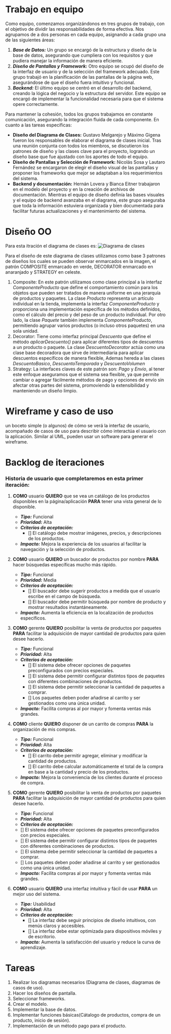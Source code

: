 # Trabajo en equipo
Como equipo, comenzamos organizándonos en tres grupos de trabajo, con el objetivo de dividir las responsabilidades de forma efectiva. Nos agrupamos de a dos personas en cada equipo, asignando a cada grupo una de las siguientes áreas:
1. ***Base de Datos:*** Un grupo se encargó de la estructura y diseño de la base de datos, asegurando que cumpliera con los requisitos y que pudiera manejar la información de manera eficiente.
2. ***Diseño de Pantallas y Framework:*** Otro equipo se ocupó del diseño de la interfaz de usuario y de la selección del framework adecuado. Este grupo trabajó en la planificación de las pantallas de la página web, asegurándose de que el diseño fuera intuitivo y funcional.
3. ***Backend:*** El último equipo se centró en el desarrollo del backend, creando la lógica del negocio y la estructura del servidor. Este equipo se encargó de implementar la funcionalidad necesaria para que el sistema opere correctamente.

Para mantener la cohesión, todos los grupos trabajamos en constante comunicación, asegurando la integración fluida de cada componente.
En cuanto a las tareas específicas:
- **Diseño del Diagrama de Clases:** Gustavo Melgarejo y Máximo Gigena fueron los responsables de elaborar el diagrama de clases inicial. Tras una reunión conjunta con todos los miembros, se discutieron los patrones de diseño y las clases clave para el proyecto, logrando un diseño base que fue ajustado con los aportes de todo el equipo.
- **Diseño de Pantallas y Selección de Framework:** Nicolás Sosa y Lautaro Fernández se encargaron de elegir el diseño visual de las pantallas y proponer los frameworks que mejor se adaptaban a los requerimientos del sistema.
- **Backend y documentación:** Hernán Lovera y Bianca Eitner trabajaron en el modelo del proyecto y en la creación de archivos de documentación. Mientras el equipo de diseño definía las bases visuales y el equipo de backend avanzaba en el diagrama, este grupo aseguraba que toda la información estuviera organizada y bien documentada para facilitar futuras actualizaciones y el mantenimiento del sistema.


# Diseño OO
Para esta itración el diagrama de clases es:
![Diagrama de clases](https://github.com/user-attachments/assetsTiendaEcologica(DDC).jpg)

Para el diseño de este diagrama de clases utilizamos como base 3 patrones de diseños los cuales se pueden observar enmarcados en la imagen, el patrón COMPOSITE enmarcado en verde, DECORATOR enmarcado en anaranjado y STRATEGY en celeste.
1. Composite:
    En este patrón utilizamos como clase principal a la interfaz *ComponenteProducto* que define el comportamiento común para los objetos que pueden ser tratados de manera uniforme en una jerarquía de productos y paquetes. La clase *Producto* representa un artículo individual en la tienda, implementa la interfaz *ComponenteProducto* y proporciona una implementación específica de los métodos definidos, como el cálculo del precio y del peso de un producto individual. Por otro lado, la clase *Paquete* también implementa *ComponenteProducto*, permitiendo agrupar varios productos (o incluso otros paquetes) en una sola unidad.
2. Decorator:
    Tiene como interfaz principal *Descuento* que define el método *aplicarDescuento()* para aplicar diferentes tipos de descuentos a un producto o paquete. La clase *DescuentoDecorator* actúa como una clase base decoradora que sirve de intermediaria para aplicar descuentos específicos de manera flexible, Ademas hereda a las clases *DescuentoBasico*, *DescuentoTemporada* y *DescuentoVolumen* 
3. Strategy:
    La interfaces claves de este patrón son: *Pago* y *Envio*, al tener este enfoque aseguramos que el sistema sea flexible, ya que permite cambiar o agregar fácilmente métodos de pago y opciones de envío sin afectar otras partes del sistema, promoviendo la extensibilidad y manteniendo un diseño limpio.


# Wireframe y caso de uso
un boceto simple (o algunos) de cómo se verá la interfaz de usuario, acompañado de casos de uso para describir cómo interactúa el usuario con la aplicación. Similar al UML, pueden usar un software para generar el wireframe.


# Backlog de iteraciones

### Historia de usuario que completaremos en esta primer iteración:

1. **COMO** usuario **QUIERO** que se vea un catálogo de los productos disponibles en la página/aplicación **PARA** tener una vista general de lo disponible.
    - ***Tipo:*** Funcional
    - ***Prioridad:*** Alta
    - ***Criterios de aceptación:*** 
        - [] El catálogo debe mostrar imágenes, precios, y descripciones de los productos.
    - ***Impacto:*** Mejora la experiencia de los usuarios al facilitar la navegación y la selección de productos.

2. **COMO** usuario **QUIERO** un buscador de productos por nombre **PARA** hacer búsquedas específicas mucho más rápido.
    - ***Tipo:*** Funcional
    - ***Prioridad:*** Media
    - ***Criterios de aceptación:*** 
        - [] El buscador debe sugerir productos a medida que el usuario escribe en el campo de búsqueda.
        - [] El buscador debe permitir búsqueda por nombre de producto y mostrar resultados instantáneamente.
    - ***Impacto:*** Aumenta la eficiencia en la localización de productos específicos.

3. **COMO** gerente **QUIERO** posibilitar la venta de productos por paquetes **PARA** facilitar la adquisición de mayor cantidad de productos para quien desee hacerlo.
    - ***Tipo:*** Funcional
    - ***Prioridad:*** Alta
    - ***Criterios de aceptación:*** 
        - [] El sistema debe ofrecer opciones de paquetes preconfigurados con precios especiales.
        - [] El sistema debe permitir configurar distintos tipos de paquetes con diferentes combinaciones de productos.
        - [] El sistema debe permitir seleccionar la cantidad de paquetes a comprar.
        - [] Los paquetes deben poder añadirse al carrito y ser gestionados como una única unidad.
    - ***Impacto:*** Facilita compras al por mayor y fomenta ventas más grandes.

4. **COMO** cliente **QUIERO** disponer de un carrito de compras **PARA** la organización de mis compras.
    - ***Tipo:*** Funcional
    - ***Prioridad:*** Alta
    - ***Criterios de aceptación:*** 
        - [] El carrito debe permitir agregar, eliminar y modificar la cantidad de productos.
        - [] El carrito debe calcular automáticamente el total de la compra en base a la cantidad y precio de los productos.
    - ***Impacto:*** Mejora la conveniencia de los clientes durante el proceso de compra.

5. **COMO** gerente **QUIERO** posibilitar la venta de productos por paquetes **PARA** facilitar la adquisición de mayor cantidad de productos para quien desee hacerlo.
    - ***Tipo:*** Funcional
    - ***Prioridad:*** Alta
    - ***Criterios de aceptación:*** 
    - [] El sistema debe ofrecer opciones de paquetes preconfigurados con precios especiales.
    - [] El sistema debe permitir configurar distintos tipos de paquetes con diferentes combinaciones de productos.
    - [] El sistema debe permitir seleccionar la cantidad de paquetes a comprar.
    - [] Los paquetes deben poder añadirse al carrito y ser gestionados como una única unidad.
    - ***Impacto:*** Facilita compras al por mayor y fomenta ventas más grandes.

5. **COMO** usuario **QUIERO** una interfaz intuitiva y fácil de usar **PARA** un mejor uso del sistema.
    - ***Tipo:*** Usabilidad
    - ***Prioridad:*** Alta
    - ***Criterios de aceptación:*** 
        - [] La interfaz debe seguir principios de diseño intuitivos, con menús claros y accesibles.
        - [] La interfaz debe estar optimizada para dispositivos móviles y de escritorio.
    - ***Impacto:*** Aumenta la satisfacción del usuario y reduce la curva de aprendizaje.

# Tareas

1. Realizar los diagramas necesarios (Diagrama de clases, diagramas de casos de uso).
2. Hacer los diseños de pantalla.
3. Seleccionar frameworks.
4. Crear el modelo.
5. Implementar la base de datos.
6. Implementar funciones básicas(Cátalogo de productos, compra de un producto, inicio de sesión).
7. Implementación de un método pago para el producto.